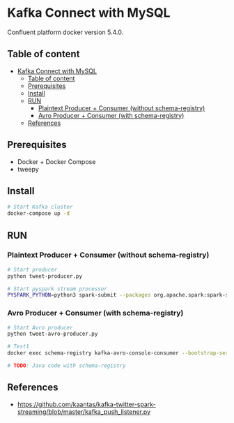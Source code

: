 # Kafka Connect with MySQL

Confluent platform docker version 5.4.0.

## Table of content

- [Kafka Connect with MySQL](#kafka-connect-with-mysql)
  - [Table of content](#table-of-content)
  - [Prerequisites](#prerequisites)
  - [Install](#install)
  - [RUN](#run)
    - [Plaintext Producer + Consumer (without schema-registry)](#plaintext-producer--consumer-without-schema-registry)
    - [Avro Producer + Consumer (with schema-registry)](#avro-producer--consumer-with-schema-registry)
  - [References](#references)

## Prerequisites

- Docker + Docker Compose
- tweepy

## Install

```bash
# Start Kafka cluster
docker-compose up -d
```

## RUN

### Plaintext Producer + Consumer (without schema-registry)

```bash
# Start producer
python tweet-producer.py

# Start pyspark stream processor
PYSPARK_PYTHON=python3 spark-submit --packages org.apache.spark:spark-streaming-kafka-0-8_2.11:2.2.0 kafka-pyspark.py
```

### Avro Producer + Consumer (with schema-registry)

```bash
# Start Avro producer
python tweet-avro-producer.py

# Test1
docker exec schema-registry kafka-avro-console-consumer --bootstrap-server broker:29092 --topic tweepy-avro-test --from-beginning --property print.key=true

# TODO: Java code with schema-registry

```

## References

- <https://github.com/kaantas/kafka-twitter-spark-streaming/blob/master/kafka_push_listener.py>

